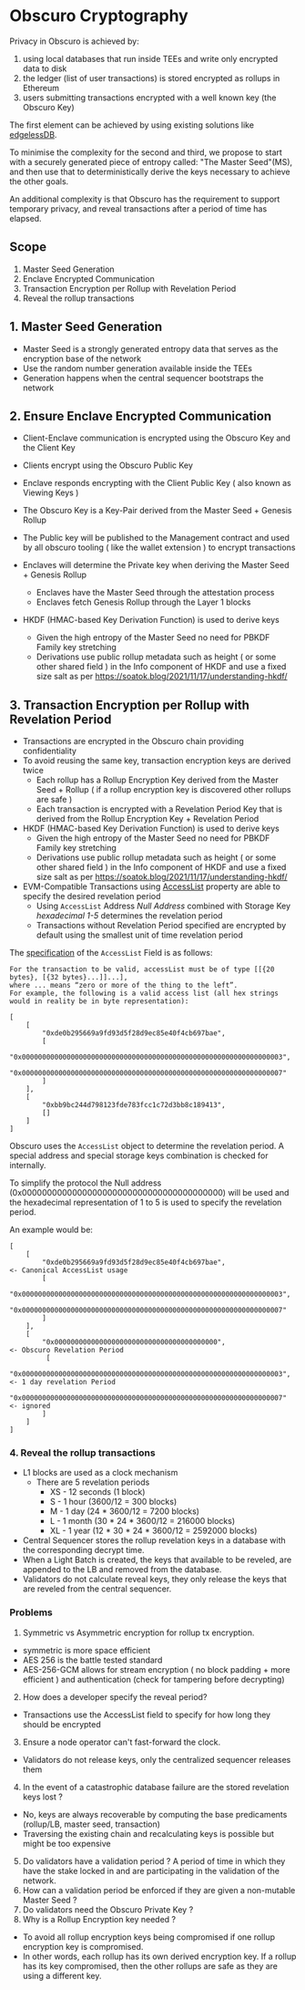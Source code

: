 # Obscuro Cryptography


Privacy in Obscuro is achieved by:
1. using local databases that run inside TEEs and write only encrypted data to disk
2. the ledger (list of user transactions) is stored encrypted as rollups in Ethereum
3. users submitting transactions encrypted with a well known key (the Obscuro Key)


The first element can be achieved by using existing solutions like [edgelessDB](https://www.edgeless.systems/products/edgelessdb/).

To minimise the complexity for the second and third, we propose to start with a securely generated piece of entropy called: "The Master Seed"(MS),
and then use that to deterministically derive the keys necessary to achieve the other goals.

An additional complexity is that Obscuro has the requirement to support temporary privacy, and reveal transactions after a period of time has elapsed.


## Scope

1. Master Seed Generation
2. Enclave Encrypted Communication
3. Transaction Encryption per Rollup with Revelation Period
4. Reveal the rollup transactions

## 1. Master Seed Generation
- Master Seed is a strongly generated entropy data that serves as the encryption base of the network
- Use the random number generation available inside the TEEs
- Generation happens when the central sequencer bootstraps the network

## 2. Ensure Enclave Encrypted Communication
- Client-Enclave communication is encrypted using the Obscuro Key and the Client Key
- Clients encrypt using the Obscuro Public Key
- Enclave responds encrypting with the Client Public Key ( also known as Viewing Keys )
- The Obscuro Key is a Key-Pair derived from the Master Seed + Genesis Rollup
- The Public key will be published to the Management contract and used by all obscuro tooling ( like the wallet extension ) to encrypt transactions
- Enclaves will determine the Private key when deriving the Master Seed + Genesis Rollup 
  - Enclaves have the Master Seed through the attestation process
  - Enclaves fetch Genesis Rollup through the Layer 1 blocks

- HKDF (HMAC-based Key Derivation Function) is used to derive keys
  - Given the high entropy of the Master Seed no need for PBKDF Family key stretching
  - Derivations use public rollup metadata such as height ( or some other shared field ) in the Info component of HKDF and use a fixed size salt as per https://soatok.blog/2021/11/17/understanding-hkdf/


## 3. Transaction Encryption per Rollup with Revelation Period
- Transactions are encrypted in the Obscuro chain providing confidentiality
- To avoid reusing the same key, transaction encryption keys are derived twice
  - Each rollup has a Rollup Encryption Key derived from the Master Seed + Rollup ( if a rollup encryption key is discovered other rollups are safe )
  - Each transaction is encrypted with a Revelation Period Key that is derived from the Rollup Encryption Key + Revelation Period
- HKDF (HMAC-based Key Derivation Function) is used to derive keys
  - Given the high entropy of the Master Seed no need for PBKDF Family key stretching
  - Derivations use public rollup metadata such as height ( or some other shared field ) in the Info component of HKDF and use a fixed size salt as per https://soatok.blog/2021/11/17/understanding-hkdf/
- EVM-Compatible Transactions using [AccessList](https://eips.ethereum.org/EIPS/eip-2930) property are able to specify the desired revelation period
  - Using `AccessList` Address _Null Address_ combined with Storage Key _hexadecimal 1-5_ determines the revelation period
  - Transactions without Revelation Period specified are encrypted by default using the smallest unit of time revelation period


The [specification](https://eips.ethereum.org/EIPS/eip-2930) of the `AccessList` Field is as follows:

```
For the transaction to be valid, accessList must be of type [[{20 bytes}, [{32 bytes}...]]...], 
where ... means “zero or more of the thing to the left”.
For example, the following is a valid access list (all hex strings would in reality be in byte representation):

[
    [
        "0xde0b295669a9fd93d5f28d9ec85e40f4cb697bae",
        [
            "0x0000000000000000000000000000000000000000000000000000000000000003",
            "0x0000000000000000000000000000000000000000000000000000000000000007"
        ]
    ],
    [
        "0xbb9bc244d798123fde783fcc1c72d3bb8c189413",
        []
    ]
]
```

Obscuro uses the `AccessList` object to determine the revelation period.
A special address and special storage keys combination is checked for internally.

To simplify the protocol the Null address (0x0000000000000000000000000000000000000000) will be used and the hexadecimal representation of 1 to 5 is used to specify the revelation period.

An example would be:
```
[
    [
        "0xde0b295669a9fd93d5f28d9ec85e40f4cb697bae",                             <- Canonical AccessList usage
        [
            "0x0000000000000000000000000000000000000000000000000000000000000003",
            "0x0000000000000000000000000000000000000000000000000000000000000007"
        ]
    ],
    [
        "0x0000000000000000000000000000000000000000",                             <- Obscuro Revelation Period
         [
            "0x0000000000000000000000000000000000000000000000000000000000000003", <- 1 day revelation Period
            "0x0000000000000000000000000000000000000000000000000000000000000007"  <- ignored
        ]
    ]
]
```


### 4. Reveal the rollup transactions
- L1 blocks are used as a clock mechanism
  - There are 5 revelation periods
    * XS - 12 seconds (1 block)
    * S - 1 hour (3600/12 = 300 blocks)
    * M - 1 day (24 * 3600/12 = 7200 blocks)
    * L - 1 month (30 * 24 * 3600/12 = 216000 blocks)
    * XL - 1 year (12 * 30 * 24 * 3600/12 = 2592000 blocks)
- Central Sequencer stores the rollup revelation keys in a database with the corresponding decrypt time.
- When a Light Batch is created, the keys that available to be reveled, are appended to the LB and removed from the database.
- Validators do not calculate reveal keys, they only release the keys that are reveled from the central sequencer.



### Problems

1. Symmetric vs Asymmetric encryption for rollup tx encryption.
- symmetric is more space efficient
- AES 256 is the battle tested standard
- AES-256-GCM allows for stream encryption ( no block padding + more efficient ) and authentication (check for tampering before decrypting)

2.  How does a developer specify the reveal period?
- Transactions use the AccessList field to specify for how long they should be encrypted

3. Ensure a node operator can't fast-forward the clock.
- Validators do not release keys, only the centralized sequencer releases them

4. In the event of a catastrophic database failure are the stored revelation keys lost ?
- No, keys are always recoverable by computing the base predicaments (rollup/LB, master seed, transaction)
- Traversing the existing chain and recalculating keys is possible but might be too expensive

5. Do validators have a validation period ? A period of time in which they have the stake locked in and are participating in the validation of the network.
6. How can a validation period be enforced if they are given a non-mutable Master Seed ?
7. Do validators need the Obscuro Private Key ?
8. Why is a Rollup Encryption key needed ?
- To avoid all rollup encryption keys being compromised if one rollup encryption key is compromised.
- In other words, each rollup has its own derived encryption key. If a rollup has its key compromised, then the other rollups are safe as they are using a different key.